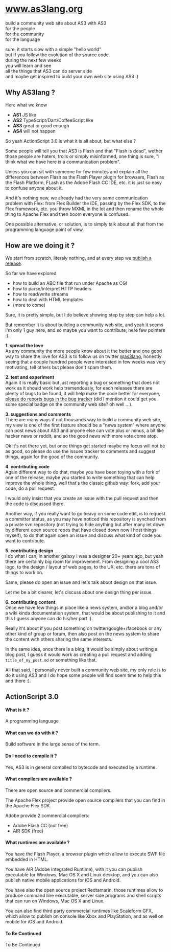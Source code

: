 www.as3lang.org
===============

build a community web site about AS3 with AS3  
for the people  
for the community  
for the language  


sure, it starts slow with a simple "hello world"  
but if you follow the evolution of the source code  
during the next few weeks  
you will learn and see  
all the things that AS3 can do server side  
and maybe get inspired to build your own web site using AS3 :)﻿  


Why AS3lang ?
-------------

Here what we know
  - **AS1** JS like
  - **AS2** TypeScript/Dart/CoffeeScript like
  - **AS3** great or good enough
  - **AS4** will not happen

So yeah ActionScript 3.0 is what it is all about, but what else ?

Some people will tell you that AS3 is Flash and that "Flash is dead",
wether those people are haters, trolls or simply misinformed, one thing
is sure, "I think what we have here is a communication problem".

Unless you can sit with someone for few minutes and explain all the
differences between Flash as the Flash Player plugin for browsers,
Flash as the Flash Platform, FLash as the Adobe Flash CC IDE, etc.
it is just so easy to confuse anyone about it.

And it's nothing new, we already had the very same communication problem
with Flex: from Flex Builder the IDE, passing by the Flex SDK,
to the Flex framework, etc. you throw MXML in the lot and then rename
the whole thing to Apache Flex and then boom everyone is confused.

One possible alternative, or solution, is to simply talk about all that
from the programming language point of view.


How are we doing it ?
---------------------

We start from scratch, literaly nothing, and at every step we [publish a release](https://github.com/as3lang/www.as3lang.org/releases).

So far we have explored
  - how to build an ABC file that run under Apache as CGI
  - how to parse/interpret HTTP headers
  - how to read/write streams
  - how to deal with HTML templates
  - (more to come)

Sure, it is pretty simple, but I do believe showing step by step can help a lot.

But remember it is about building a community web site, and yeah it seems I'm only 1 guy here,
and so maybe you want to contribute, here few pointers :).

**1. spread the love**  
As any community the more people know about it the better and one good way to share the love for AS3 is to follow us on twitter [@as3lang](https://twitter.com/as3lang/), honestly seeing that a couple hundred people were interested in few weeks was very motivating, tell others but please don't spam them.

**2. test and experiment**  
Again it is really basic but just reporting a bug or something that does not work as it should work help tremendously, for each releases there are plenty of bugs to be found, it will help make the code better for everyone, [please do reports bugs in the bug tracker](https://github.com/as3lang/www.as3lang.org/issues) (did I mention it could get you some special badge on the community web site? oh well ...).

**3. suggestions and comments**  
There are many ways if not thousands way to build a community web site, my view is one of the first feature should be a "news system" where anyone can post news about AS3 and anyone else can vote plus or minus, a bit like hacker news or reddit, and so the good news with more vote come atop.

Ok it's not there yet, but once things get started maybe my focus will not be as good, so please do use the issues tracker to comments and suggest things, again for the good of the community.

**4. contributing code**  
Again different way to do that, maybe you have been toying with a fork of one of the release, maybe you started to write something that can help improve the whole thing, well that's the classic github way: fork, add your code, do a pull request.

I would only insist that you create an issue with the pull request and then the code is discussed there.

Another way, if you really want to go heavy on some code edit, is to request a committer status,
as you may have noticed this repository is synched from a private svn repository (not trying to hide anything but after many let down by different open source repos that have closed down now I host things myself), to do that again open an issue and discuss what kind of code you want to contribute.

**5. contributing design**  
I do what I can, in another galaxy I was a designer 20+ years ago, but yeah there are certainly big room for improvement. From designing a cool AS3 logo, to the design / layout of web pages, to the UX, etc. there are tons of things to work on.

Same, please do open an issue and let's talk about design on that issue.

Let me be a bit clearer, let's discuss about one design thing per issue.

**6. contributing content**  
Once we have few things in place like a news system, and/or a blog and/or a wiki kinda documentation system, that would be about publishing to it and this I guess anyone can do his/her part :).

Really it's about if you post something on twitter/google+/facebook or any other kind of group or forum, then also post on the news system to share the content with others sharing the same interests.

In the same idea, once there is a blog, it would be simply about writing a blog post, I guess it would work as creating a pull request and adding `title_of_my_post.md` or something like that.



All that said, I personally never built a community web site, my only rule is to do it using AS3 and I do hope some people will find soem time to help this and there :).



ActionScript 3.0
----------------

#### What is it ?

A programming language


#### What can we do with it ?

Build software in the large sense of the term.


#### Do I need to compile it ?

Yes, AS3 is in general compiled to bytecode and executed by a runtime.


#### What compilers are available ?

There are open source and commercial compilers.

The Apache Flex project provide open source compilers that you can find in the Apache Flex SDK.

Adobe provide 2 commercial compilers:
  - Adobe Flash CC (not free)
  - AIR SDK (free)


#### What runtimes are available ?

You have the Flash Player, a browser plugin which allow to execute SWF file embedded in HTML.

You have AIR (Adobe Integrated Runtime), with it you can publish executable for Windows, Mac OS X and Linux desktop, and you can also publish native mobile applications for iOS and Android.

You have also the open source project Redtamarin, those runtimes allow to produce command line executable,
server side programs and shell scripts that can run on Windows, Mac OS X and Linux.

You can also find third party commercial runtimes like Scaleform GFX, which allow to publish on console like Xbox and PlayStation, and as well on mobile for iOS and Android.


#### To Be Continued

To Be Continued



